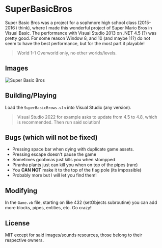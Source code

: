 # SuperBasicBros

Super Basic Bros was a project for a sophmore high school class (2015-2016 i think), where I made this wonderful project of Super Mario Bros in Visual Basic. The performance with Visual Studio 2013 on .NET 4.5 (?) was pretty good. For some reason Window 8, and 10 (and maybe 11?) do not seem to have the best performance, but for the most part it playable!

> World 1-1 Overworld only, no other worlds/levels.

## Images
![Super Basic Bros](https://user-images.githubusercontent.com/13824197/167768859-e7d3f3c2-3ca0-44a5-9d10-7acb720569fb.png)

## Building/Playing

Load the `SuperBasicBrows.sln` into Visual Studio (any version). 

> Visual Studio 2022 for example asks to update from 4.5 to 4.8, which is recommended. Then run said solution!

## Bugs (which will not be fixed)
- Pressing space bar when dying with duplicate game assets.
- Pressing escape doesn't pause the game
- Sometimes goobmas just kills you when stompped
- Piranha plants just can kill you when on top of the pipes (rare)
- You **CAN NOT** make it to the top of the flag pole (its impossible)
- Probably more but I will let you find them!

## Modifying

In the `Game.vb` file, starting on like 432 (setObjects subroutine) you can add more blocks, pipes, entities, etc. Go crazy!

## License

MIT except for said images/sounds resources, those belong to their respective owners.

